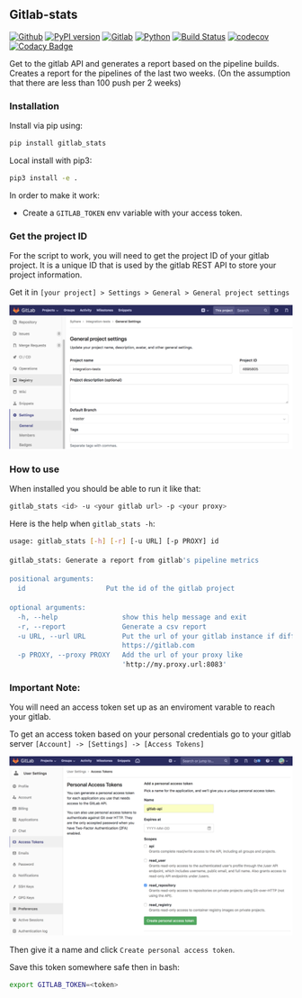 ## Gitlab-stats

[![Github](https://img.shields.io/badge/github-gitlab_stats-blue.svg)](https://github.com/Sylhare/gitlab_stats)
[![PyPI version](https://badge.fury.io/py/gitlab-stats.svg)](https://pypi.org/project/gitlab-stats/)
[![Gitlab](https://img.shields.io/badge/gitlab_api-v4-orange.svg)](https://github.com/Sylhare/gitlab_stats)
[![Python](https://img.shields.io/badge/python-3.6.x-yellow.svg)](https://github.com/Sylhare/gitlab_stats) 
[![Build Status](https://travis-ci.org/Sylhare/gitlab_stats.svg?branch=master)](https://travis-ci.org/Sylhare/gitlab_stats)
[![codecov](https://codecov.io/gh/Sylhare/gitlab_stats/branch/master/graph/badge.svg)](https://codecov.io/gh/Sylhare/gitlab_stats)
[![Codacy Badge](https://api.codacy.com/project/badge/Grade/d31f29a89e4f4c929b945d931ba1db26)](https://www.codacy.com/app/Sylhare/gitlab_stats?utm_source=github.com&amp;utm_medium=referral&amp;utm_content=Sylhare/gitlab_stats&amp;utm_campaign=Badge_Grade)

Get to the gitlab API and generates a report based on the pipeline builds.
Creates a report for the pipelines of the last two weeks. 
(On the assumption that there are less than 100 push per 2 weeks)

### Installation

Install via pip using:

```bash
pip install gitlab_stats
```

Local install with pip3:
```bash
pip3 install -e .   
```

In order to make it work:

- Create a `GITLAB_TOKEN` env variable with your access token.

### Get the project ID

For the script to work, you will need to get the project ID of your gitlab project.
It is a unique ID that is used by the gitlab REST API to store your project information.

Get it in `[your project] > Settings > General > General project settings`

![General project settings](https://github.com/Sylhare/gitlab_stats/blob/master/docs/screenshot.png?raw=true)

### How to use

When installed you should be able to run it like that:

```bash
gitlab_stats <id> -u <your gitlab url> -p <your proxy>
```

Here is the help when `gitlab_stats -h`:

```bash
usage: gitlab_stats [-h] [-r] [-u URL] [-p PROXY] id

gitlab_stats: Generate a report from gitlab's pipeline metrics

positional arguments:
  id                    Put the id of the gitlab project

optional arguments:
  -h, --help                show this help message and exit
  -r, --report              Generate a csv report
  -u URL, --url URL         Put the url of your gitlab instance if different from
                            https://gitlab.com
  -p PROXY, --proxy PROXY   Add the url of your proxy like
                            'http://my.proxy.url:8083'
```

### Important Note:

You will need an access token set up as an enviroment varable to reach your gitlab.

To get an access token based on your personal credentials go to your gitlab server `[Account] -> [Settings] -> [Access Tokens]`

![General project settings](https://github.com/Sylhare/gitlab_stats/blob/master/docs/token.png?raw=true)

Then give it a name and click `Create personal access token`.

Save this token somewhere safe then in bash: 
```bash
export GITLAB_TOKEN=<token>
```


